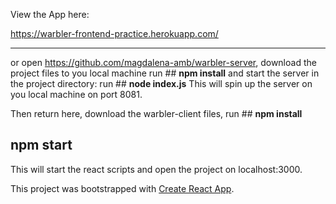 View the App here:

https://warbler-frontend-practice.herokuapp.com/
___

or open https://github.com/magdalena-amb/warbler-server,
download the project files to you local machine
run ## **npm install** 
and start the server in the project directory:
run ## **node index.js** 
This will spin up the server on you local machine on port 8081.

Then return here, download the warbler-client files,
run ## **npm install** 
## **npm start**
This will start the react scripts and open the project on localhost:3000.


This project was bootstrapped with [Create React App](https://github.com/facebook/create-react-app).

